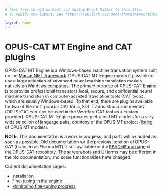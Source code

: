 ```yaml
---
# Feel free to add content and custom Front Matter to this file.
# To modify the layout, see https://jekyllrb.com/docs/themes/#overriding-theme-defaults

layout: home
---
```

# OPUS-CAT MT Engine and CAT plugins

OPUS-CAT MT Engine is a Windows-based machine translation system built on the [Marian NMT framework](https://marian-nmt.github.io/). OPUS-CAT MT Engine makes it possible to use a large selection of advanced neural machine translation models natively on Windows computers. The primary purpose of OPUS-CAT Engine is to provide professional translators local, secure, and confidential neural machine translation in computer-assisted translation tools (CAT tools), which are usually Windows-based. To that end, there are plugins available for two of the most popular CAT tools, SDL Trados Studio and memoQ (OPUS-CAT can also be used in the Wordfast CAT tool as a custom provider). OPUS-CAT MT Engine provides pretrained MT models for a very wide selection of language pairs, courtesy of the OPUS MT project ([listing of OPUS MT models](https://github.com/Helsinki-NLP/Opus-MT-train/tree/master/models)).

**NOTE**: This documentation is a work in progress, and parts will be added as soon as possible. Old documentation for the previous iteration of OPUS-CAT (branded as Fiskmo MT) is still available on the [README.md page](https://github.com/Helsinki-NLP/OPUS-CAT/blob/master/README.md) of the OPUS-CAT repository. The screenshots and UI terms may be different in the old documentation, and some functionalities have changed.

Current documentation pages:
- [Installation](/install)
- [Fine-tuning in the engine](/enginefinetune)
- [Monitoring fine-tuning progress](/finetuneprogress)
